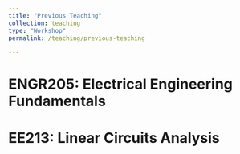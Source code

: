 ```yaml
---
title: "Previous Teaching"
collection: teaching
type: "Workshop"
permalink: /teaching/previous-teaching

---
```



ENGR205: Electrical Engineering Fundamentals
======

EE213: Linear Circuits Analysis
======

